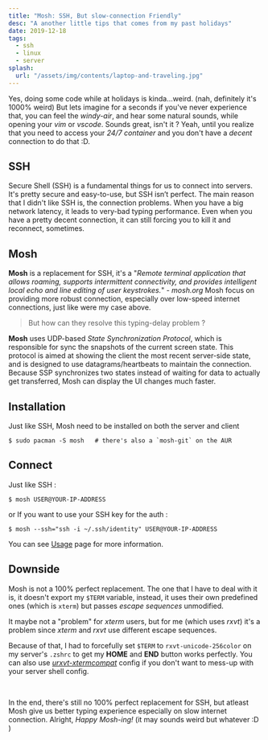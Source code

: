 ```yaml
---
title: "Mosh: SSH, But slow-connection Friendly"
desc: "A another little tips that comes from my past holidays"
date: 2019-12-18
tags:
  - ssh
  - linux
  - server
splash:
  url: "/assets/img/contents/laptop-and-traveling.jpg"
---
```

Yes, doing some code while at holidays is kinda...weird. (nah, definitely it's 1000% weird)
But lets imagine for a seconds if you've never experience that, you can feel the _windy-air_, and hear some natural sounds, while opening your _vim_ or _vscode_. Sounds great, isn't it ?
Yeah, until you realize that you need to access your _24/7 container_ and you don't have a _decent_ connection to do that :D.

## SSH

Secure Shell (SSH) is a fundamental things for us to connect into servers. It's pretty secure and easy-to-use, but SSH isn’t perfect.
The main reason that I didn't like SSH is, the connection problems.
When you have a big network latency, it leads to very-bad typing performance.
Even when you have a pretty decent connection, it can still forcing you to kill it and reconnect, sometimes.

## Mosh

__Mosh__ is a replacement for SSH, it's a "_Remote terminal application that allows roaming, supports intermittent connectivity, and provides intelligent local echo and line editing of user keystrokes._" - _mosh.org_
Mosh focus on providing more robust connection, especially over low-speed internet connections, just like were my case above.

> But how can they resolve this typing-delay problem ?

__Mosh__ uses UDP-based _State Synchronization Protocol_, which is responsible for sync the snapshots of the current screen state.
This protocol is aimed at showing the client the most recent server-side state, and is designed to use datagrams/heartbeats to maintain the connection.
Because SSP synchronizes two states instead of waiting for data to actually get transferred, Mosh can display the UI changes much faster.

## Installation

Just like SSH, Mosh need to be installed on both the server and client

```
$ sudo pacman -S mosh   # there's also a `mosh-git` on the AUR
```

## Connect

Just like SSH :
```
$ mosh USER@YOUR-IP-ADDRESS
```
or If you want to use your SSH key for the auth :
```
$ mosh --ssh="ssh -i ~/.ssh/identity" USER@YOUR-IP-ADDRESS
```

You can see [Usage](https://mosh.org/#usage) page for more information.

## Downside

Mosh is not a 100% perfect replacement.
The one that I have to deal with it is, it doesn't export my `$TERM` variable, instead, it uses their own predefined ones (which is `xterm`) but passes _escape sequences_ unmodified.

It maybe not a "problem" for _xterm_ users, but for me (which uses _rxvt_) it's a problem since _xterm_ and _rxvt_ use different escape sequences.

Because of that, I had to forcefully set `$TERM` to `rxvt-unicode-256color` on my server's `.zshrc` to get my __HOME__ and __END__ button works perfectly.
You can also use [_urxvt-xtermcompat_](http://www.netswarm.net/misc/urxvt-xtermcompat.txt) config if you don't want to mess-up with your server shell config.

<br>

In the end, there's still no 100% perfect replacement for SSH, but atleast Mosh give us better typing experience especially on slow internet connection.
Alright, _Happy Mosh-ing!_ (it may sounds weird but whatever :D )
